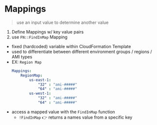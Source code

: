 # Mappings

> use an input value to determine another value

1. Define Mappings w/ key value pairs
2. use `FN::FindInMap` Mapping

- fixed (hardcoded) variable within CloudFormation Template
- used to differentiate between different environment groups / regions / AMI types
- EX: `Region Map`
	```yml
	Mappings:
		RegionMap:
			us-east-1:
				"32" : "ami-#####"
				"64" : "ami-#####"
			us-west-1:
				"32" : "ami-#####"
				"64" : "ami-#####"
	```
- access a mapped value with the `FindInMap` function
	- `!FindInMap` 👉 returns a names value from a specific key